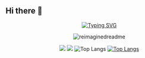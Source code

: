 ## Hi there 👋

<div align="center">
  
  [![Typing SVG](https://readme-typing-svg.herokuapp.com?color=78F7BDFF&lines=Always+Learning+,+Always+Coding)](https://git.io/typing-svg)
  
</div>

<div align="center">
  
  <img src="https://myreadme.vercel.app/api/embed/adel1046?panels=userstatistics,toprepositories,toplanguages,commitgraph" alt="reimaginedreadme" />
</div>

<div align="center">
  
  ![](https://github-profile-summary-cards.vercel.app/api/cards/profile-details?username=adel1046&theme=aura_dark) 
  ![](https://github-profile-summary-cards.vercel.app/api/cards/productive-time?username=adel1046&theme=aura_dark)
  ![Top Langs](https://github-readme-stats.vercel.app/api/top-langs/?username=adel1046&theme=aura_dark)
  [![Top Langs](https://github-readme-stats.vercel.app/api/top-langs/?username=adel1046\&theme=aura_dark&layout=pie)](https://github.com/anuraghazra/github-readme-stats)

</div>
<!--
**adel1046/adel1046** is a ✨ _special_ ✨ repository because its `README.md` (this file) appears on your GitHub profile.

Here are some ideas to get you started:

- 🔭 I’m currently working on ...
- 🌱 I’m currently learning ...
- 👯 I’m looking to collaborate on ...
- 🤔 I’m looking for help with ...
- 💬 Ask me about ...
- 📫 How to reach me: ...
- 😄 Pronouns: ...
- ⚡ Fun fact: ...
-->

